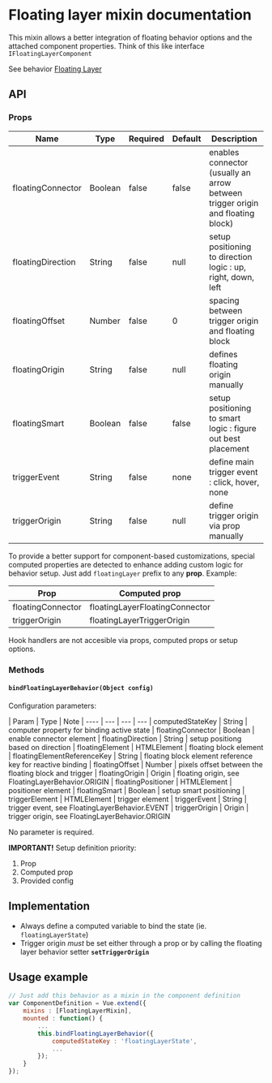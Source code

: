 # Floating layer mixin documentation

This mixin allows a better integration of floating behavior options and the attached component properties. Think of this like interface `IFloatingLayerComponent`

See behavior [Floating Layer](https://github.com/hulilabs/web-components/tree/master/src/web-components/behaviors/floating-layer)

## API

### Props

| Name | Type | Required | Default | Description
| --- | --- | ---  | ---  | ---
| floatingConnector | Boolean | false | false | enables connector (usually an arrow between trigger origin and floating block)
| floatingDirection | String | false | null | setup positioning to direction logic : up, right, down, left
| floatingOffset | Number | false | 0 | spacing between trigger origin and floating block
| floatingOrigin | String | false | null | defines floating origin manually
| floatingSmart | Boolean | false | false | setup positioning to smart logic : figure out best placement
| triggerEvent | String | false | none | define main trigger event : click, hover, none
| triggerOrigin | String | false | null | define trigger origin via prop manually

To provide a better support for component-based customizations, special computed properties are detected to enhance adding custom logic for behavior setup. Just add `floatingLayer` prefix to any **prop**. Example:

| Prop | Computed prop
| --- | ---
| floatingConnector | floatingLayerFloatingConnector
| triggerOrigin | floatingLayerTriggerOrigin

Hook handlers are not accesible via props, computed props or setup options.

### Methods

#### `bindFloatingLayerBehavior(Object config)`

Configuration parameters:

| Param | Type | Note
| ---- | --- | --- | ---
| computedStateKey | String | computer property for binding active state
| floatingConnector | Boolean | enable connector element
| floatingDirection | String | setup positiong based on direction
| floatingElement | HTMLElement | floating block element
| floatingElementReferenceKey | String | floating block element reference key for reactive binding
| floatingOffset | Number | pixels offset between the floating block and trigger
| floatingOrigin | Origin | floating origin, see FloatingLayerBehavior.ORIGIN
| floatingPositioner | HTMLElement | positioner element
| floatingSmart | Boolean | setup smart positioning
| triggerElement | HTMLElement | trigger element
| triggerEvent | String | trigger event, see FloatingLayerBehavior.EVENT
| triggerOrigin | Origin | trigger origin, see FloatingLayerBehavior.ORIGIN

No parameter is required.

**IMPORTANT!** Setup definition priority:
1. Prop
2. Computed prop
3. Provided config

## Implementation

* Always define a computed variable to bind the state (ie. `floatingLayerState`)
* Trigger origin *must* be set either through a prop or by calling the floating layer behavior setter **`setTriggerOrigin`**

## Usage example

```javascript
// Just add this behavior as a mixin in the component definition
var ComponentDefinition = Vue.extend({
    mixins : [FloatingLayerMixin],
    mounted : function() {
        ...
        this.bindFloatingLayerBehavior({
            computedStateKey : 'floatingLayerState',
            ...
        });
    }
});
```